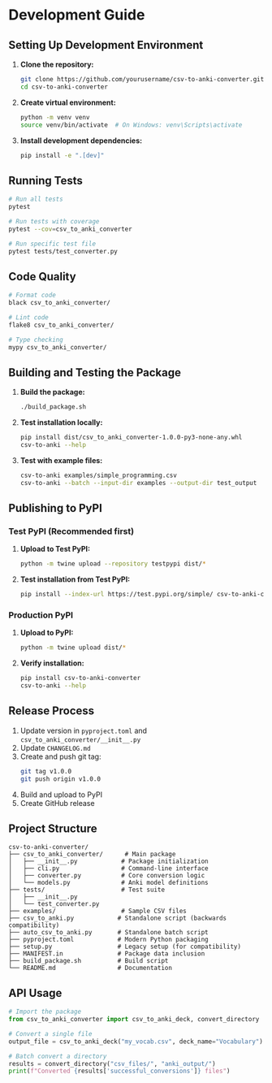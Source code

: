 # Development Guide

## Setting Up Development Environment

1. **Clone the repository:**
   ```bash
   git clone https://github.com/yourusername/csv-to-anki-converter.git
   cd csv-to-anki-converter
   ```

2. **Create virtual environment:**
   ```bash
   python -m venv venv
   source venv/bin/activate  # On Windows: venv\Scripts\activate
   ```

3. **Install development dependencies:**
   ```bash
   pip install -e ".[dev]"
   ```

## Running Tests

```bash
# Run all tests
pytest

# Run tests with coverage
pytest --cov=csv_to_anki_converter

# Run specific test file
pytest tests/test_converter.py
```

## Code Quality

```bash
# Format code
black csv_to_anki_converter/

# Lint code
flake8 csv_to_anki_converter/

# Type checking
mypy csv_to_anki_converter/
```

## Building and Testing the Package

1. **Build the package:**
   ```bash
   ./build_package.sh
   ```

2. **Test installation locally:**
   ```bash
   pip install dist/csv_to_anki_converter-1.0.0-py3-none-any.whl
   csv-to-anki --help
   ```

3. **Test with example files:**
   ```bash
   csv-to-anki examples/simple_programming.csv
   csv-to-anki --batch --input-dir examples --output-dir test_output
   ```

## Publishing to PyPI

### Test PyPI (Recommended first)

1. **Upload to Test PyPI:**
   ```bash
   python -m twine upload --repository testpypi dist/*
   ```

2. **Test installation from Test PyPI:**
   ```bash
   pip install --index-url https://test.pypi.org/simple/ csv-to-anki-converter
   ```

### Production PyPI

1. **Upload to PyPI:**
   ```bash
   python -m twine upload dist/*
   ```

2. **Verify installation:**
   ```bash
   pip install csv-to-anki-converter
   csv-to-anki --help
   ```

## Release Process

1. Update version in `pyproject.toml` and `csv_to_anki_converter/__init__.py`
2. Update `CHANGELOG.md`
3. Create and push git tag:
   ```bash
   git tag v1.0.0
   git push origin v1.0.0
   ```
4. Build and upload to PyPI
5. Create GitHub release

## Project Structure

```
csv-to-anki-converter/
├── csv_to_anki_converter/      # Main package
│   ├── __init__.py            # Package initialization
│   ├── cli.py                 # Command-line interface
│   ├── converter.py           # Core conversion logic
│   └── models.py              # Anki model definitions
├── tests/                     # Test suite
│   ├── __init__.py
│   └── test_converter.py
├── examples/                  # Sample CSV files
├── csv_to_anki.py            # Standalone script (backwards compatibility)
├── auto_csv_to_anki.py       # Standalone batch script
├── pyproject.toml            # Modern Python packaging
├── setup.py                  # Legacy setup (for compatibility)
├── MANIFEST.in               # Package data inclusion
├── build_package.sh          # Build script
└── README.md                 # Documentation
```

## API Usage

```python
# Import the package
from csv_to_anki_converter import csv_to_anki_deck, convert_directory

# Convert a single file
output_file = csv_to_anki_deck("my_vocab.csv", deck_name="Vocabulary")

# Batch convert a directory
results = convert_directory("csv_files/", "anki_output/")
print(f"Converted {results['successful_conversions']} files")
```
